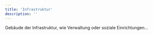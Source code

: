 ```yaml
---
title: 'Infrastruktur'
description: ''
---
```

Gebäude der Infrastruktur, wie Verwaltung oder soziale Einrichtungen...
